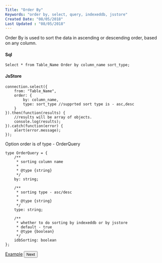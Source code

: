 ```yaml
---
Title: "Order By"
Keywords: "order by, select, query, indexeddb, jsstore"
Created Date: "08/05/2018"
Last Updated : "08/05/2018"
---
```


Order By is used to sort the data in ascending or descending order, based on any column.

#### Sql

```
Select * from Table_Name Order by column_name sort_type;

```

#### JsStore

```
connection.select({
    from: "Table_Name",
    order: {
        by: column_name,
        type: sort_type //supprted sort type is - asc,desc
    }
}).then(function(results) {
    //results will be array of objects.
    console.log(results);
}).catch(function(error) {
    alert(error.message);
});
```

Option order is of type - OrderQuery 

```
type OrderQuery = {
    /**
     * sorting column name
     *
     * @type {string}
     */
    by: string;

    /**
     * sorting type - asc/desc
     *
     * @type {string}
     */
    type: string;

    /**
     * whether to do sorting by indexeddb or by jsstore
     * default - true
     * @type {boolean}
     */
    idbSorting: boolean
};
```

<p class="margin-top-40px center-align">
    <a class="btn info" target="_blank" href="/example/order-by">Example</a>
    <button class="btn info btnNext">Next</button>
</p>